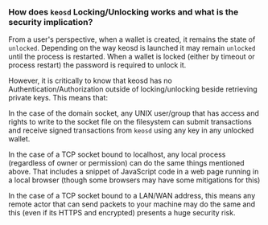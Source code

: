 ### How does `keosd` Locking/Unlocking works and what is the security implication?

From a user's perspective, when a wallet is created, it remains the state of `unlocked`. Depending on the way keosd is launched it may remain `unlocked` until the process is restarted. When a wallet is locked (either by timeout or process restart) the password is required to unlock it.

However, it is critically to know that keosd has no Authentication/Authorization outside of locking/unlocking beside retrieving private keys. This means that:

In the case of the domain socket, any UNIX user/group that has access and rights to write to the socket file on the filesystem can submit transactions and receive signed transactions from `keosd` using any key in any unlocked wallet. 

In the case of a TCP socket bound to localhost, any local process (regardless of owner or permission) can do the same things mentioned above. That includes a snippet of JavaScript code in a web page running in a local browser (though some browsers may have some mitigations for this)

In the case of a TCP socket bound to a LAN/WAN address, this means any remote actor that can send packets to your machine may do the same and this (even if its HTTPS and encrypted) presents a huge security risk.